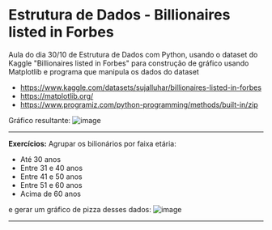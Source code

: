 # Estrutura de Dados - Billionaires listed in Forbes 

Aula do dia 30/10 de Estrutura de Dados com Python, usando o dataset do Kaggle "Billionaires listed in Forbes" para construção de gráfico usando Matplotlib e programa que manipula os dados do dataset

+ https://www.kaggle.com/datasets/sujalluhar/billionaires-listed-in-forbes
+ https://matplotlib.org/
+ https://www.programiz.com/python-programming/methods/built-in/zip

Gráfico resultante:
![image](https://github.com/CarolinaSFreitas/estrutura-de-dados_bilionarios-3010/assets/99994934/9e9e7d23-29a7-454e-afeb-3b987dc2eee5)

***

**Exercícios:**
Agrupar os bilionários por faixa etária:
  + Até 30 anos
  + Entre 31 e 40 anos
  + Entre 41 e 50 anos
  + Entre 51 e 60 anos
  + Acima de 60 anos
   
 e gerar um gráfico de pizza desses dados:
 ![image](https://github.com/CarolinaSFreitas/estrutura-de-dados_bilionarios-3010/assets/99994934/83841026-4aa7-4dad-a455-f43f0e01b439)

***

